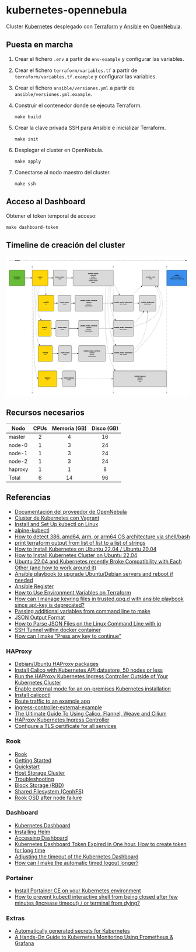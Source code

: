 # kubernetes-opennebula

Cluster [Kubernetes](https://kubernetes.io) desplegado con [Terraform](https://www.terraform.io)
y [Ansible](https://www.ansible.com) en [OpenNebula](https://opennebula.io).

## Puesta en marcha

1. Crear el fichero `.env` a partir de `env-example` y configurar las variables.
2. Crear el fichero `terraform/variables.tf` a partir de `terraform/variables.tf.example` y configurar las variables.
3. Crear el fichero `ansible/versiones.yml` a partir de `ansible/versiones.yml.example`.
4. Construir el contenedor donde se ejecuta Terraform.

    ```shell
    make build
    ```
5. Crear la clave privada SSH para Ansible e inicializar Terraform.

    ```shell
    make init
    ```

6. Desplegar el cluster en OpenNebula.

    ```shell
    make apply
    ```

7. Conectarse al nodo maestro del cluster.

    ```shell
    make ssh
    ```

## Acceso al Dashboard

Obtener el token temporal de acceso:

```shell
make dashboard-token
```

## Timeline de creación del cluster

![](docs/orden_creacion_kubernetes.png)

## Recursos necesarios

| Nodo    | CPUs | Memoria (GB) | Disco (GB) |
|---------|:----:|:------------:|:----------:|
| master  |  2   |      4       |     16     |
| node-0  |  1   |      3       |     24     |
| node-1  |  1   |      3       |     24     |
| node-2  |  1   |      3       |     24     |
| haproxy |  1   |      1       |     8      |
| Total   |  6   |      14      |     96     |

## Referencias

- [Documentación del proveedor de OpenNebula](https://registry.terraform.io/providers/OpenNebula/opennebula/latest/docs)
- [Cluster de Kubernetes con Vagrant](https://github.com/ijaureguialzo/vagrant-kubernetes)
- [Install and Set Up kubectl on Linux](https://kubernetes.io/docs/tasks/tools/install-kubectl-linux/)
- [alpine-kubectl](https://github.com/wayarmy/alpine-kubectl/blob/master/1.8.0/Dockerfile)
- [How to detect 386, amd64, arm, or arm64 OS architecture via shell/bash](https://stackoverflow.com/questions/48678152/how-to-detect-386-amd64-arm-or-arm64-os-architecture-via-shell-bash)
- [print terraform output from list of list to a list of strings](https://stackoverflow.com/questions/71748316/print-terraform-output-from-list-of-list-to-a-list-of-strings)
- [How to Install Kubernetes on Ubuntu 22.04 / Ubuntu 20.04](https://www.itzgeek.com/how-tos/linux/ubuntu-how-tos/install-kubernetes-on-ubuntu-22-04.html)
- [How to Install Kubernetes Cluster on Ubuntu 22.04](https://www.linuxtechi.com/install-kubernetes-on-ubuntu-22-04/)
- [Ubuntu 22.04 and Kubernetes recently Broke Compatibility with Each Other (and how to work around it)](https://www.learnlinux.tv/ubuntu-22-04-and-kubernetes-recently-broke-compatibility-with-each-other-and-how-to-work-around-it/)
- [Ansible playbook to upgrade Ubuntu/Debian servers and reboot if needed](https://www.jeffgeerling.com/blog/2022/ansible-playbook-upgrade-ubuntudebian-servers-and-reboot-if-needed)
- [Ansible Register](https://www.educba.com/ansible-register/)
- [How to Use Environment Variables on Terraform](https://medium.com/codex/how-to-use-environment-variables-on-terraform-f2ab6f95f82d)
- [How can I manage keyring files in trusted.gpg.d with ansible playbook since apt-key is deprecated?](https://stackoverflow.com/a/73805885)
- [Passing additional variables from command line to make](https://stackoverflow.com/questions/2826029/passing-additional-variables-from-command-line-to-make)
- [JSON Output Format](https://developer.hashicorp.com/terraform/internals/json-format)
- [How to Parse JSON Files on the Linux Command Line with jq](https://www.howtogeek.com/529219/how-to-parse-json-files-on-the-linux-command-line-with-jq/)
- [SSH Tunnel within docker container](https://stackoverflow.com/questions/60116630/ssh-tunnel-within-docker-container)
- [How can I make "Press any key to continue"](https://unix.stackexchange.com/questions/293940/how-can-i-make-press-any-key-to-continue)

### HAProxy

- [Debian/Ubuntu HAProxy packages](https://haproxy.debian.net)
- [Install Calico with Kubernetes API datastore, 50 nodes or less](https://docs.tigera.io/calico/3.25/getting-started/kubernetes/self-managed-onprem/onpremises#install-calico-with-kubernetes-api-datastore-50-nodes-or-less)
- [Run the HAProxy Kubernetes Ingress Controller Outside of Your Kubernetes Cluster](https://www.haproxy.com/blog/run-the-haproxy-kubernetes-ingress-controller-outside-of-your-kubernetes-cluster/)
- [Enable external mode for an on-premises Kubernetes installation](https://www.haproxy.com/documentation/kubernetes/latest/installation/community/external-mode/external-mode-on-premises/)
- [Install calicoctl](https://docs.tigera.io/calico/3.25/operations/calicoctl/install)
- [Route traffic to an example app](https://www.haproxy.com/documentation/kubernetes/latest/usage/ingress/)
- [ingress-controller-external-example](https://github.com/haproxytechblog/ingress-controller-external-example/blob/master/app.yaml)
- [The Ultimate Guide To Using Calico, Flannel, Weave and Cilium](https://platform9.com/blog/the-ultimate-guide-to-using-calico-flannel-weave-and-cilium/)
- [HAProxy Kubernetes Ingress Controller](https://github.com/haproxytech/kubernetes-ingress)
- [Configure a TLS certificate for all services](https://www.haproxy.com/documentation/kubernetes-ingress/ingress-tutorials/terminate-ssl/#configure-a-tls-certificate-for-all-services)

### Rook

- [Rook](https://rook.io)
- [Getting Started](https://rook.io/docs/rook/v1.10/Getting-Started/intro/)
- [Quickstart](https://rook.io/docs/rook/v1.10/Getting-Started/quickstart/)
- [Host Storage Cluster](https://rook.io/docs/rook/v1.10/CRDs/Cluster/host-cluster/)
- [Troubleshooting](https://rook.io/docs/rook/v1.10/Troubleshooting/ceph-toolbox/)
- [Block Storage (RBD)](https://rook.io/docs/rook/v1.10/Storage-Configuration/Block-Storage-RBD/block-storage/)
- [Shared Filesystem (CephFS)](https://rook.io/docs/rook/v1.10/Storage-Configuration/Shared-Filesystem-CephFS/filesystem-storage/)
- [Rook OSD after node failure](https://stackoverflow.com/a/59885815)

### Dashboard

- [Kubernetes Dashboard](https://github.com/kubernetes/dashboard)
- [Installing Helm](https://helm.sh/docs/intro/install/)
- [Accessing Dashboard](https://github.com/kubernetes/dashboard/blob/master/docs/user/accessing-dashboard/README.md)
- [Kubernetes Dashboard Token Expired in One hour. How to create token for long time](https://stackoverflow.com/questions/73416660/kubernetes-dashboard-token-expired-in-one-hour-how-to-create-token-for-long-tim)
- [Adjusting the timeout of the Kubernetes Dashboard](https://blinkeye.github.io/post/public/2019-05-30-kubernetes-dashboard/)
- [How can I make the automatic timed logout longer?](https://stackoverflow.com/questions/58012223/how-can-i-make-the-automatic-timed-logout-longer)

### Portainer

- [Install Portainer CE on your Kubernetes environment](https://docs.portainer.io/start/install-ce/server/kubernetes/baremetal)
- [How to prevent kubectl interactive shell from being closed after few minutes (increase timeout) / or terminal from dying?](https://stackoverflow.com/a/73907885)

### Extras

- [Automatically generated secrets for Kubernetes](https://github.com/mittwald/kubernetes-secret-generator)
- [A Hands-On Guide to Kubernetes Monitoring Using Prometheus & Grafana](https://medium.com/@muppedaanvesh/a-hands-on-guide-to-kubernetes-monitoring-using-prometheus-grafana-%EF%B8%8F-b0e00b1ae039)
